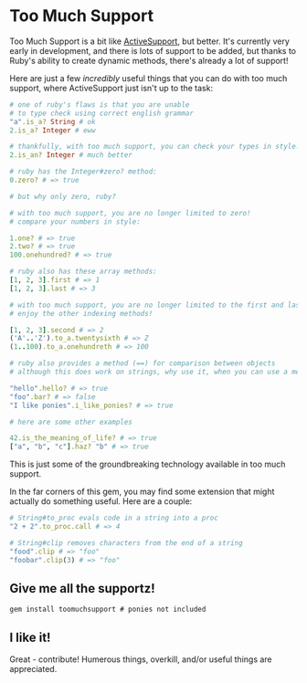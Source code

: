 # Too Much Support

Too Much Support is a bit like [ActiveSupport](https://github.com/rails/rails/tree/master/activesupport/), but better. It's currently very early in development, and there is lots of support to be added, but thanks to Ruby's ability to create dynamic methods, there's already a lot of support!

Here are just a few *incredibly* useful things that you can do with too much support, where ActiveSupport just isn't up to the task:

```ruby
# one of ruby's flaws is that you are unable
# to type check using correct english grammar
"a".is_a? String # ok
2.is_a? Integer # eww

# thankfully, with too much support, you can check your types in style!
2.is_an? Integer # much better

# ruby has the Integer#zero? method:
0.zero? # => true

# but why only zero, ruby?

# with too much support, you are no longer limited to zero!
# compare your numbers in style:

1.one? # => true
2.two? # => true
100.onehundred? # => true

# ruby also has these array methods:
[1, 2, 3].first # => 1
[1, 2, 3].last # => 3

# with too much support, you are no longer limited to the first and last methods
# enjoy the other indexing methods!

[1, 2, 3].second # => 2
('A'..'Z').to_a.twentysixth # => Z
(1..100).to_a.onehundreth # => 100

# ruby also provides a method (==) for comparison between objects
# although this does work on strings, why use it, when you can use a method?!

"hello".hello? # => true
"foo".bar? # => false
"I like ponies".i_like_ponies? # => true

# here are some other examples

42.is_the_meaning_of_life? # => true
["a", "b", "c"].haz? "b" # => true
``` 

This is just some of the groundbreaking technology available in too much support.

In the far corners of this gem, you may find some extension that might actually do something useful. Here are a couple:

```ruby
# String#to_proc evals code in a string into a proc
"2 + 2".to_proc.call # => 4

# String#clip removes characters from the end of a string
"food".clip # => "foo"
"foobar".clip(3) # => "foo"
```

## Give me all the supportz!

    gem install toomuchsupport # ponies not included


## I like it!

Great - contribute! Humerous things, overkill, and/or useful things are appreciated.
